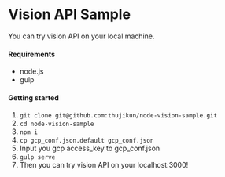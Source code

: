 Vision API Sample
=========================

You can try vision API on your local machine.

#### Requirements
* node.js
* gulp

#### Getting started
1. ``` git clone git@github.com:thujikun/node-vision-sample.git ```
2. ``` cd node-vision-sample ```
3. ``` npm i ```
4. ``` cp gcp_conf.json.default gcp_conf.json ```
5. Input you gcp access_key to gcp_conf.json
6. ``` gulp serve ```
7. Then you can try vision API on your localhost:3000!
